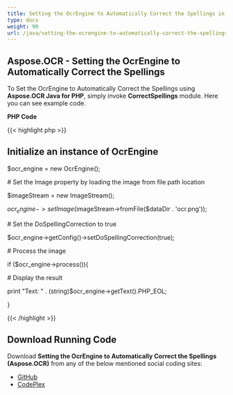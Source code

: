 ```yaml
---
title: Setting the OcrEngine to Automatically Correct the Spellings in PHP
type: docs
weight: 90
url: /java/setting-the-ocrengine-to-automatically-correct-the-spellings-in-php/
---
```


## **Aspose.OCR - Setting the OcrEngine to Automatically Correct the Spellings**

To Set the OcrEngine to Automatically Correct the Spellings using **Aspose.OCR Java for PHP**, simply invoke **CorrectSpellings** module. Here you can see example code.

**PHP Code**

{{< highlight php >}}

## Initialize an instance of OcrEngine

$ocr_engine = new OcrEngine();

\# Set the Image property by loading the image from file path location

$imageStream = new ImageStream();

$ocr_engine->setImage($imageStream->fromFile($dataDir . 'ocr.png'));

\# Set the DoSpellingCorrection to true

$ocr_engine->getConfig()->setDoSpellingCorrection(true);

\# Process the image

if ($ocr_engine->process()){

\# Display the result

print "Text: " . (string)$ocr_engine->getText().PHP_EOL;

}

{{< /highlight >}}

## **Download Running Code**

Download **Setting the OcrEngine to Automatically Correct the Spellings (Aspose.OCR)** from any of the below mentioned social coding sites:

- [GitHub](https://github.com/aspose-ocr/Aspose.OCR-for-Java/blob/master/Plugins/Aspose_OCR_Java_for_PHP/src/aspose/ocr/WorkingWithOCR/CorrectSpellings.php)
- [CodePlex](https://archive.codeplex.com/?p=asposeocrjavaphp)
